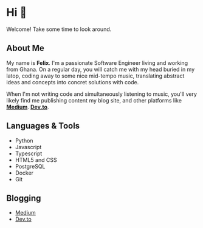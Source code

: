 # Hi 👋

Welcome! Take some time to look around.

## About Me
My name is **Felix**. I'm a passionate Software Engineer living and working from Ghana. On a regular day, you will catch me with my head buried in my latop, coding away to some nice mid-tempo music, translating abstract ideas and concepts into concret solutions with code. 

When I'm not writing code and simultaneously listening to music, you'll very likely find me publishing content my blog site, and other platforms like [**Medium**](https://ofelix03.medium.com/). [**Dev.to**](https://dev.to/ofelix03).

## Languages & Tools
* Python
* Javascript 
* Typescript
* HTML5 and CSS
* PostgreSQL
* Docker
* Git

## Blogging
* [Medium](ofelix03.medium.com)
* [Dev.to](https://dev.to/ofelix03)


